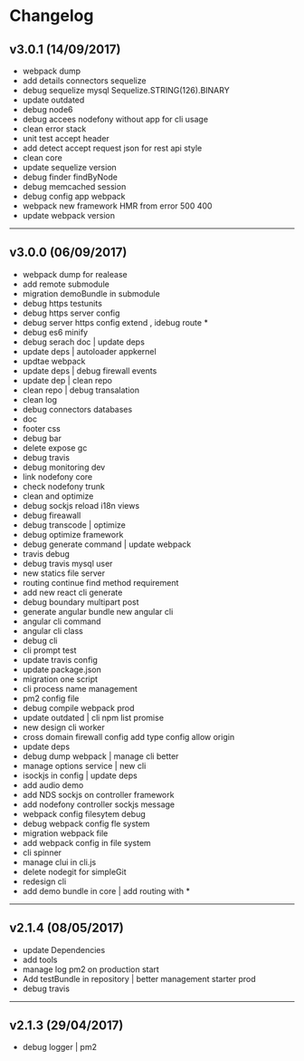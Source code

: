 # Changelog

## v3.0.1 (14/09/2017)
- webpack dump
- add details connectors sequelize
- debug sequelize mysql Sequelize.STRING(126).BINARY
- update outdated
- debug node6
- debug accees nodefony without app for cli usage
- clean error stack
- unit test accept header
- add detect accept request json for rest api style
- clean core
- update sequelize version
- debug finder findByNode
- debug memcached session
- debug config app webpack
- webpack new framework HMR from error 500 400
- update webpack version

---

## v3.0.0 (06/09/2017)
- webpack dump for realease
- add remote submodule
- migration demoBundle in submodule
- debug https testunits
- debug https server config
- debug server https config extend , idebug route *
- debug es6 minify
- debug serach doc | update deps
- update deps | autoloader appkernel
- updtae webpack
- update deps | debug firewall events
- update dep | clean repo
- clean repo | debug  transalation
- clean log
- debug connectors databases
- doc
- footer css
- debug bar
- delete expose gc
- debug travis
- debug monitoring dev
- link nodefony core
- check nodefony trunk
- clean and optimize
- debug sockjs reload i18n views
- debug fireawall
- debug transcode | optimize
- debug optimize framework
- debug generate command | update webpack
- travis debug
- debug travis mysql user
- new statics file server
- routing continue find method requirement
- add new react cli generate
- debug boundary  multipart post
- generate angular bundle new angular cli
- angular cli command
- angular cli class
- debug cli
- cli prompt test
- update travis config
- update package.json
- migration one script
- cli process name management
- pm2 config file
- debug compile webpack prod
- update outdated | cli npm list promise
- new design cli worker
- cross domain firewall config add type config allow origin
- update deps
- debug dump webpack | manage cli better
- manage options service | new cli
- isockjs in config | update deps
- add audio demo
- add NDS sockjs  on controller framework
- add nodefony controller sockjs message
- webpack config filesytem debug
- debug webpack config fle system
- migration webpack file
- add webpack config in file system
- cli spinner
- manage clui in cli.js
- delete nodegit for simpleGit
- redesign cli
- add demo bundle in core | add routing with *

---

## v2.1.4 (08/05/2017)
- update Dependencies
- add tools
- manage log pm2 on production start
- Add testBundle in repository | better management starter prod
- debug travis

---

## v2.1.3 (29/04/2017)
- debug logger | pm2
